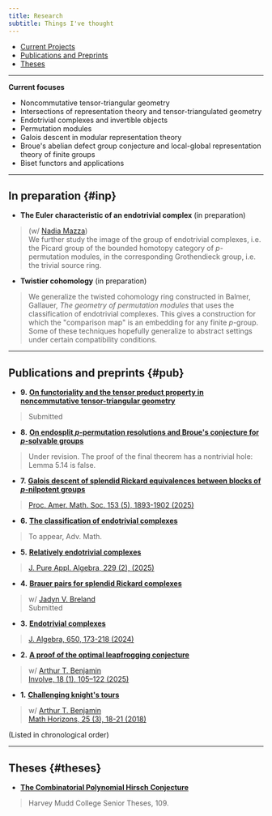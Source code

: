 ```yaml
---
title: Research
subtitle: Things I've thought
---
```


- [Current Projects](#inp)
- [Publications and Preprints](#pub)
- [Theses](#theses)

---

**Current focuses**

- Noncommutative tensor-triangular geometry
- Intersections of representation theory and tensor-triangulated geometry
- Endotrivial complexes and invertible objects
- Permutation modules
- Galois descent in modular representation theory
- Broue's abelian defect group conjecture and local-global representation theory of finite groups
- Biset functors and applications

---

## In preparation {#inp}

- **The Euler characteristic of an endotrivial complex** (in preparation)
> (w/ [Nadia Mazza](https://www.lancaster.ac.uk/maths/people/nadia-mazza))     
> We further study the image of the group of endotrivial complexes, i.e. the Picard group of the bounded homotopy category of $p$-permutation modules, in the corresponding Grothendieck group, i.e. the trivial source ring. 
- **Twistier cohomology** (in preparation) 
> We generalize the twisted cohomology ring constructed in Balmer, Gallauer, *The geometry of permutation modules* that uses the classification of endotrivial complexes. This gives a construction for which the "comparison map" is an embedding for any finite $p$-group. Some of these techniques hopefully generalize to abstract settings under certain compatibility conditions.     

---

## Publications and preprints {#pub}

- **9.** [**On functoriality and the tensor product property in noncommutative tensor-triangular geometry**](https://arxiv.org/abs/2505.01899)
> Submitted
- **8.** [**On endosplit $p$-permutation resolutions and Broue's conjecture for $p$-solvable groups**](https://arxiv.org/abs/2408.04094)
> Under revision. The proof of the final theorem has a nontrivial hole: Lemma 5.14 is false.  
- **7.** [**Galois descent of splendid Rickard equivalences between blocks of $p$-nilpotent groups**](https://arxiv.org/abs/2405.16061)
> [Proc. Amer. Math. Soc. 153 (5), 1893-1902 (2025)](https://doi.org/10.1090/proc/17230)
- **6.** [**The classification of endotrivial complexes**](https://arxiv.org/abs/2403.04088) 
> To appear, Adv. Math.
- **5.** [**Relatively endotrivial complexes**](https://arxiv.org/abs/2402.08042)
> [J. Pure Appl. Algebra, 229 (2), (2025)](https://www.sciencedirect.com/science/article/pii/S0022404925000064)
- **4.** [**Brauer pairs for splendid Rickard complexes**](https://arxiv.org/abs/2312.10258)
> w/ [Jadyn V. Breland](https://people.ucsc.edu/~jbreland/index.html)   
> Submitted
- **3.** [**Endotrivial complexes**](https://arxiv.org/abs/2309.12138) 
> [J. Algebra, 650, 173-218 (2024)](https://www.sciencedirect.com/science/article/pii/S0021869324001728)
- **2.** [**A proof of the optimal leapfrogging conjecture**](https://arxiv.org/abs/2110.08319)
> w/ [Arthur T. Benjamin](https://www.arthurbenjamin.info/)    
> [Involve, 18 (1), 105–122 (2025)](https://msp.org/involve/2025/18-1/index.xhtml)
- **1.** [**Challenging knight's tours**](https://math.hmc.edu/benjamin/wp-content/uploads/sites/5/2019/06/Challenging-Knight%E2%80%99s-Tours.pdf)
> w/ [Arthur T. Benjamin](https://www.arthurbenjamin.info/)    
> [Math Horizons, 25 (3), 18-21 (2018)](https://www.tandfonline.com/doi/full/10.1080/10724117.2018.1424460)

(Listed in chronological order)

---

## Theses {#theses}

- [**The Combinatorial Polynomial Hirsch Conjecture**](https://scholarship.claremont.edu/cgi/viewcontent.cgi?article=1096&context=hmc_theses)
> Harvey Mudd College Senior Theses, 109.



